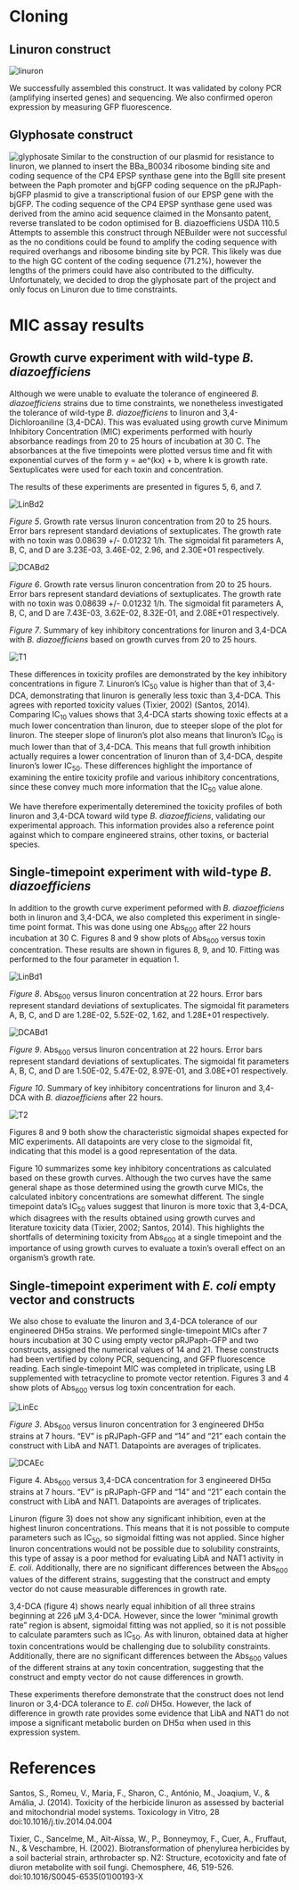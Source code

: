 
# Cloning
## Linuron construct
![linuron](https://2019.igem.org/wiki/images/d/d2/T--Waterloo--Linuron.png)

We successfully assembled this construct. It was validated by colony PCR (amplifying inserted genes) and sequencing. We also confirmed operon expression by measuring GFP fluorescence.

## Glyphosate construct
![glyphosate](https://2019.igem.org/wiki/images/a/a4/T--Waterloo--Glyphosate.png)
Similar to the construction of our plasmid for resistance to linuron, we planned to insert the BBa_B0034 ribosome binding site and coding sequence of the CP4 EPSP synthase gene into the BglII site present between the Paph promoter and bjGFP coding sequence on the pRJPaph-bjGFP plasmid to give a transcriptional fusion of our EPSP gene with the bjGFP. The coding sequence of the CP4 EPSP synthase gene used was derived from the amino acid sequence claimed in the Monsanto patent, reverse translated to be codon optimised for B. diazoefficiens USDA 110.5 Attempts to assemble this construct through NEBuilder were not successful as the no conditions could be found to amplify the coding sequence with required overhangs and ribosome binding site by PCR. This likely was due to the high GC content of the coding sequence (71.2%), however the lengths of the primers could have also contributed to the difficulty. Unfortunately, we decided to drop the glyphosate part of the project and only focus on Linuron due to time constraints.




# MIC assay results

## Growth curve experiment with wild-type *B. diazoefficiens*

Although we were unable to evaluate the tolerance of engineered *B. diazoefficiens* strains due to time constraints, we nonetheless investigated the tolerance of wild-type *B. diazoefficiens* to linuron and 3,4-Dichloroaniline (3,4-DCA). This was evaluated using growth curve Minimum Inhibitory Concentration (MIC) experiments performed with hourly absorbance readings from 20 to 25 hours of incubation at 30 C. The absorbances at the five timepoints were plotted versus time and fit with exponential curves of the form y = ae^(kx) + b, where k is growth rate. Sextuplicates were used for each toxin and concentration. 

The results of these experiments are presented in figures 5, 6, and 7.

![LinBd2](https://2019.igem.org/wiki/images/6/6d/T--Waterloo--LinBd2.png)

*Figure 5*. Growth rate versus linuron concentration from 20 to 25 hours. Error bars represent standard deviations of sextuplicates. The growth rate with no toxin was 0.08639 +/- 0.01232 1/h. The sigmoidal fit parameters A, B, C, and D are 3.23E-03, 3.46E-02, 2.96, and 2.30E+01 respectively.

![DCABd2](https://2019.igem.org/wiki/images/0/06/T--Waterloo--DCABd2.png)

*Figure 6*. Growth rate versus linuron concentration from 20 to 25 hours. Error bars represent standard deviations of sextuplicates. The growth rate with no toxin was 0.08639 +/- 0.01232 1/h. The sigmoidal fit parameters A, B, C, and D are 7.43E-03, 3.62E-02, 8.32E-01, and 2.08E+01 respectively.

*Figure 7*. Summary of key inhibitory concentrations for linuron and 3,4-DCA with *B. diazoefficiens* based on growth curves from 20 to 25 hours. 


![T1](https://2019.igem.org/wiki/images/8/83/T--Waterloo--T1.png)


These differences in toxicity profiles are demonstrated by the key inhibitory concentrations in figure 7. Linuron’s IC<sub>50</sub> value is higher than that of 3,4-DCA, demonstrating that linuron is generally less toxic than 3,4-DCA. This agrees with reported toxicity values (Tixier, 2002) (Santos, 2014). Comparing IC<sub>10</sub> values shows that 3,4-DCA starts showing toxic effects at a much lower concentration than linuron, due to steeper slope of the plot for linuron. The steeper slope of linuron’s plot also means that linuron’s IC<sub>90</sub> is much lower than that of 3,4-DCA. This means that full growth inhibition actually requires a lower concentration of linuron than of 3,4-DCA, despite linuron’s lower IC<sub>50</sub>. These differences highlight the importance of examining the entire toxicity profile and various inhibitory concentrations, since these convey much more information that the IC<sub>50</sub> value alone. 

We have therefore experimentally deteremined the toxicity profiles of both linuron and 3,4-DCA toward wild type *B. diazoefficiens*, validating our experimental approach. This information provides also a reference point against which to compare engineered strains, other toxins, or bacterial species.

## Single-timepoint experiment with wild-type *B. diazoefficiens*

In addition to the growth curve experiment peformed with *B. diazoefficiens* both in linuron and 3,4-DCA, we also completed this experiment in single-time point format. This was done using one Abs<sub>600</sub> after 22 hours incubation at 30 C. Figures 8 and 9 show plots of Abs<sub>600</sub> versus toxin concentration. These results are shown in figures 8, 9, and 10. Fitting was performed to the four parameter in equation 1.

![LinBd1](https://2019.igem.org/wiki/images/5/5b/T--Waterloo--LinBd1.png)

*Figure 8*. Abs<sub>600</sub> versus linuron concentration at 22 hours. Error bars represent standard deviations of sextuplicates. The sigmoidal fit parameters A, B, C, and D are 1.28E-02, 5.52E-02, 1.62, and 1.28E+01 respectively.

![DCABd1](https://2019.igem.org/wiki/images/e/ed/T--Waterloo--DCABd1.png)


*Figure 9*. Abs<sub>600</sub> versus linuron concentration at 22 hours. Error bars represent standard deviations of sextuplicates. The sigmoidal fit parameters A, B, C, and D are 1.50E-02, 5.47E-02, 8.97E-01, and 3.08E+01 respectively.  

*Figure 10*. Summary of key inhibitory concentrations for linuron and 3,4-DCA with *B. diazoefficiens* after 22 hours. 

![T2](https://2019.igem.org/wiki/images/2/2d/T--Waterloo--T2.png)


Figures 8 and 9 both show the characteristic sigmoidal shapes expected for MIC experiments. All datapoints are very close to the sigmoidal fit, indicating that this model is a good representation of the data. 

Figure 10 summarizes some key inhibitory concentrations as calculated based on these growth curves. Although the two curves have the same general shape as those determined using the growth curve MICs, the calculated inbitory concentrations are somewhat different. The single timepoint data’s IC<sub>50</sub> values suggest that linuron is more toxic that 3,4-DCA, which disagrees with the results obtained using growth curves and literature toxicity data (Tixier, 2002; Santos, 2014). This highlights the shortfalls of determining toxicity from Abs<sub>600</sub> at a single timepoint and the importance of using growth curves to evaluate a toxin’s overall effect on an organism’s growth rate. 


## Single-timepoint experiment with *E. coli* empty vector and constructs 

We also chose to evaluate the linuron and 3,4-DCA tolerance of our engineered DH5α strains. We performed single-timepoint MICs after 7 hours incubation at 30 C using empty vector pRJPaph-GFP and two constructs, assigned the numerical values of 14 and 21. These constructs had been vertified by colony PCR, sequencing, and GFP fluorescence reading. Each single-timepoint MIC was completed in triplicate, using LB supplemented with tetracycline to promote vector retention. Figures 3 and 4 show plots of Abs<sub>600</sub> versus log toxin concentration for each.


![LinEc](https://2019.igem.org/wiki/images/c/c9/T--Waterloo--LinEc.png)


*Figure 3*. Abs<sub>600</sub> versus linuron concentration for 3 engineered DH5α strains at 7 hours. “EV” is pRJPaph-GFP and “14” and “21” each contain the construct with LibA and NAT1. Datapoints are averages of triplicates.

![DCAEc](https://2019.igem.org/wiki/images/a/a4/T--Waterloo--DCAEc.png)

Figure 4. Abs<sub>600</sub> versus 3,4-DCA concentration for 3 engineered DH5α strains at 7 hours. “EV” is pRJPaph-GFP and “14” and “21” each contain the construct with LibA and NAT1. Datapoints are averages of triplicates.

Linuron (figure 3) does not show any significant inhibition, even at the highest linuron concentrations. This means that it is not possible to compute parameters such as IC<sub>50</sub>, so sigmoidal fitting was not applied. Since higher linuron concentrations would not be possible due to solubility constraints, this type of assay is a poor method for evaluating LibA and NAT1 activity in *E. coli*. Additionally, there are no significant differences between the Abs<sub>600</sub> values of the different strains, suggesting that the construct and empty vector do not cause measurable differences in growth rate. 

3,4-DCA (figure 4) shows nearly equal inhibition of all three strains beginning at 226 µM 3,4-DCA. However, since the lower “minimal growth rate” region is absent, sigmoidal fitting was not applied, so it is not possible to calculate paramters such as IC<sub>50</sub>. As with linuron, obtained data at higher toxin concentrations would be challenging due to solubility constraints. Additionally, there are no significant differences between the Abs<sub>600</sub> values of the different strains at any toxin concentration, suggesting that the construct and empty vector do not cause differences in growth.

These experiments therefore demonstrate that the construct does not lend linuron or 3,4-DCA tolerance to *E. coli* DH5α. However, the lack of difference in growth rate provides some evidence that LibA and NAT1 do not impose a significant metabolic burden on DH5α when used in this expression system.

# References 

Santos, S., Romeu, V., Maria, F., Sharon, C., António, M., Joaqium, V., & Amália, J. (2014). Toxicity of the herbicide linuron as assessed by bacterial and mitochondrial model systems. Toxicology in Vitro, 28 doi:10.1016/j.tiv.2014.04.004

Tixier, C., Sancelme, M., Aït-Aïssa, W., P., Bonneymoy, F., Cuer, A., Fruffaut, N., & Veschambre, H. (2002). Biotransformation of phenylurea herbicides by a soil bacterial strain, arthrobacter sp. N2: Structure, ecotoxicity and fate of diuron metabolite with soil fungi. Chemosphere, 46, 519-526. doi:10.1016/S0045-6535(01)00193-X

